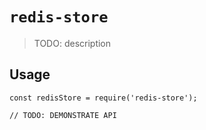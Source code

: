 # `redis-store`

> TODO: description

## Usage

```
const redisStore = require('redis-store');

// TODO: DEMONSTRATE API
```
